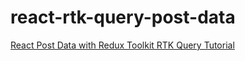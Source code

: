 # react-rtk-query-post-data

[React Post Data with Redux Toolkit RTK Query Tutorial](https://www.positronx.io/react-post-data-with-redux-toolkit-rtk-query-tutorial)
